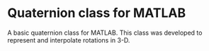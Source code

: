 # Quaternion class for MATLAB

A basic quaternion class for MATLAB. This class was developed to represent and
interpolate rotations in 3-D.
